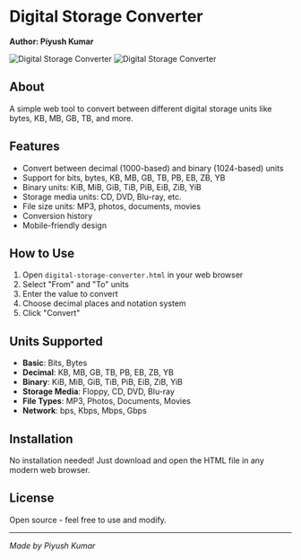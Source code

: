 # Digital Storage Converter

**Author: Piyush Kumar**

![Digital Storage Converter]()
![Digital Storage Converter]()

## About

A simple web tool to convert between different digital storage units like bytes, KB, MB, GB, TB, and more.

## Features

- Convert between decimal (1000-based) and binary (1024-based) units
- Support for bits, bytes, KB, MB, GB, TB, PB, EB, ZB, YB
- Binary units: KiB, MiB, GiB, TiB, PiB, EiB, ZiB, YiB
- Storage media units: CD, DVD, Blu-ray, etc.
- File size units: MP3, photos, documents, movies
- Conversion history
- Mobile-friendly design

## How to Use

1. Open `digital-storage-converter.html` in your web browser
2. Select "From" and "To" units
3. Enter the value to convert
4. Choose decimal places and notation system
5. Click "Convert"

## Units Supported

- **Basic**: Bits, Bytes
- **Decimal**: KB, MB, GB, TB, PB, EB, ZB, YB
- **Binary**: KiB, MiB, GiB, TiB, PiB, EiB, ZiB, YiB
- **Storage Media**: Floppy, CD, DVD, Blu-ray
- **File Types**: MP3, Photos, Documents, Movies
- **Network**: bps, Kbps, Mbps, Gbps

## Installation

No installation needed! Just download and open the HTML file in any modern web browser.

## License

Open source - feel free to use and modify.

---
*Made by Piyush Kumar*
